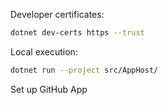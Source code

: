 
Developer certificates:
```bash
dotnet dev-certs https --trust
```

Local execution:
```bash
dotnet run --project src/AppHost/
```

Set up GitHub App
